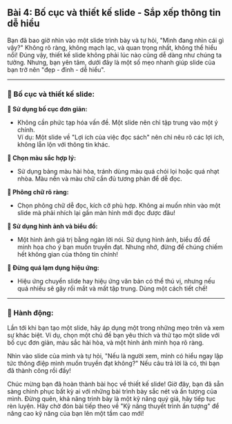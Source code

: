 ## Bài 4: Bố cục và thiết kế slide - Sắp xếp thông tin dễ hiểu

Bạn đã bao giờ nhìn vào một slide trình bày và tự hỏi, "Mình đang nhìn cái gì vậy?" Không rõ ràng, không mạch lạc, và quan trọng nhất, không thể hiểu nổi! Đúng vậy, thiết kế slide không phải lúc nào cũng dễ dàng như chúng ta tưởng. Nhưng, bạn yên tâm, dưới đây là một số mẹo nhanh giúp slide của bạn trở nên "đẹp - đỉnh - dễ hiểu".

---

### 📌 Bố cục và thiết kế slide:

**🔹 Sử dụng bố cục đơn giản:**
- Không cần phức tạp hóa vấn đề. Một slide nên chỉ tập trung vào một ý chính.  
Ví dụ: Một slide về "Lợi ích của việc đọc sách" nên chỉ nêu rõ các lợi ích, không lẫn lộn với thông tin khác.

**🔹 Chọn màu sắc hợp lý:**
- Sử dụng bảng màu hài hòa, tránh dùng màu quá chói lọi hoặc quá nhạt nhòa. Màu nền và màu chữ cần đủ tương phản để dễ đọc.

**🔹 Phông chữ rõ ràng:**
- Chọn phông chữ dễ đọc, kích cỡ phù hợp. Không ai muốn nhìn vào một slide mà phải nhích lại gần màn hình mới đọc được đâu!

**🔹 Sử dụng hình ảnh và biểu đồ:**
- Một hình ảnh giá trị bằng ngàn lời nói. Sử dụng hình ảnh, biểu đồ để minh họa cho ý bạn muốn truyền đạt. Nhưng nhớ, đừng để chúng chiếm hết không gian của thông tin chính!

**🔹 Đừng quá lạm dụng hiệu ứng:**
- Hiệu ứng chuyển slide hay hiệu ứng văn bản có thể thú vị, nhưng nếu quá nhiều sẽ gây rối mắt và mất tập trung. Dùng một cách tiết chế!

---

### 🚀 Hành động:

Lần tới khi bạn tạo một slide, hãy áp dụng một trong những mẹo trên và xem sự khác biệt. Ví dụ, chọn một chủ đề bạn yêu thích và thử tạo một slide với bố cục đơn giản, màu sắc hài hòa, và một hình ảnh minh họa rõ ràng.

Nhìn vào slide của mình và tự hỏi, "Nếu là người xem, mình có hiểu ngay lập tức thông điệp mình muốn truyền đạt không?" Nếu câu trả lời là có, thì bạn đã thành công rồi đấy!

Chúc mừng bạn đã hoàn thành bài học về thiết kế slide! Giờ đây, bạn đã sẵn sàng chinh phục bất kỳ ai với những bài trình bày sắc nét và ấn tượng của mình. Đừng quên, khả năng trình bày là một kỹ năng quý giá, hãy tiếp tục rèn luyện. Hãy chờ đón bài tiếp theo về "Kỹ năng thuyết trình ấn tượng" để nâng cao kỹ năng của bạn lên một tầm cao mới!